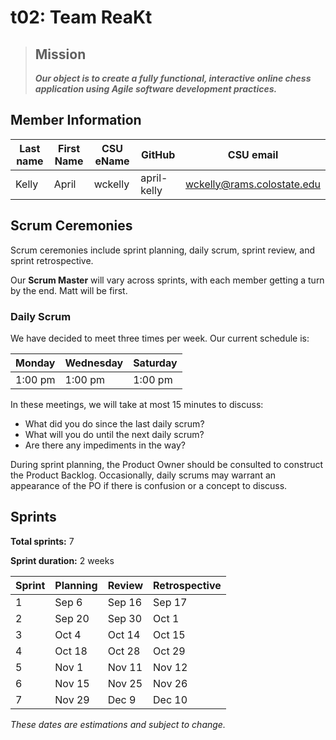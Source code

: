 # t02: Team ReaKt
> ## Mission
> ***Our object is to create a fully functional, interactive online chess application using Agile software development practices.***
>
## Member Information

| Last name | First Name | CSU eName | GitHub | CSU email |
| --------- | ---------- | --------- | ------ | --------- |
| Kelly | April | wckelly | april-kelly | wckelly@rams.colostate.edu |


## Scrum Ceremonies
Scrum ceremonies include sprint planning, daily scrum, sprint review, and sprint retrospective.

Our **Scrum Master** will vary across sprints, with each member getting a turn by the end. Matt will be first.

### Daily Scrum
We have decided to meet three times per week. Our current schedule is:

| Monday  | Wednesday | Saturday |
| ------- | --------- | -------- |
| 1:00 pm | 1:00 pm   | 1:00 pm  |

In these meetings, we will take at most 15 minutes to discuss:
* What did you do since the last daily scrum?
* What will you do until the next daily scrum?
* Are there any impediments in the way?

During sprint planning, the Product Owner should be consulted to construct the Product Backlog. Occasionally, daily scrums may warrant an appearance of the PO if there is confusion or a concept to discuss.

## Sprints
**Total sprints:** 7

**Sprint duration:** 2 weeks

| Sprint | Planning | Review | Retrospective |
| ------ | -------- | ------ | ------------- |
| 1 | Sep 6 | Sep 16 | Sep 17 |
| 2 | Sep 20 | Sep 30 | Oct 1 |
| 3 | Oct 4 | Oct 14 | Oct 15 |
| 4 | Oct 18 | Oct 28 | Oct 29 |
| 5 | Nov 1 | Nov 11 | Nov 12 |
| 6 | Nov 15 | Nov 25 | Nov 26 |
| 7 | Nov 29 | Dec 9 | Dec 10 |

*These dates are estimations and subject to change.*
